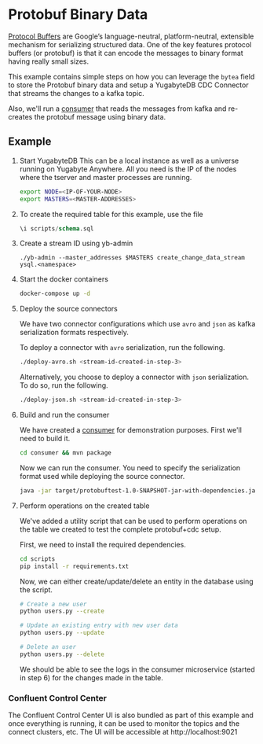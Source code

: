 # Protobuf Binary Data
[Protocol Buffers](https://protobuf.dev) are Google’s language-neutral, platform-neutral, extensible mechanism for serializing structured data. One of the key features protocol buffers (or protobuf) is that it can encode the messages to binary format having really small sizes.

This example contains simple steps on how you can leverage the `bytea` field to store the Protobuf binary data and setup a YugabyteDB CDC Connector that streams the changes to a kafka topic.

Also, we'll run a [consumer](./consumer/) that reads the messages from kafka and re-creates the protobuf message using binary data.

## Example
1. Start YugabyteDB
    This can be a local instance as well as a universe running on Yugabyte Anywhere. All you need is the IP of the nodes where the tserver and master processes are running.
    ```sh
    export NODE=<IP-OF-YOUR-NODE>
    export MASTERS=<MASTER-ADDRESSES>
    ```

2. To create the required table for this example, use the file

    ```sql
    \i scripts/schema.sql
    ```

3. Create a stream ID using yb-admin
    ```
    ./yb-admin --master_addresses $MASTERS create_change_data_stream ysql.<namespace>
    ```

4. Start the docker containers

    ```sh
    docker-compose up -d
    ```

5. Deploy the source connectors

    We have two connector configurations which use `avro` and `json` as kafka serialization formats respectively.

    To deploy a connector with `avro` serialization, run the following.

    ```sh
    ./deploy-avro.sh <stream-id-created-in-step-3>
    ```

    Alternatively, you choose to deploy a connector with `json` serialization. To do so, run the following.

    ```sh
    ./deploy-json.sh <stream-id-created-in-step-3>
    ```

6. Build and run the consumer

    We have created a [consumer](./consumer/) for demonstration purposes. First we'll need to build it.

    ```sh
    cd consumer && mvn package
    ```

    Now we can run the consumer. You need to specify the serialization format used while deploying the source connector.

    ```sh
    java -jar target/protobuftest-1.0-SNAPSHOT-jar-with-dependencies.jar <avro/json>
    ```

7. Perform operations on the created table

    We've added a utility script that can be used to perform operations on the table we created to test the complete protobuf+cdc setup.

    First, we need to install the required dependencies.

    ```sh
    cd scripts
    pip install -r requirements.txt
    ```

    Now, we can either create/update/delete an entity in the database using the script.

    ```sh
    # Create a new user
    python users.py --create

    # Update an existing entry with new user data
    python users.py --update

    # Delete an user
    python users.py --delete
    ```

    We should be able to see the logs in the consumer microservice (started in step 6) for the changes made in the table.

### Confluent Control Center

The Confluent Control Center UI is also bundled as part of this example and once everything is running, it can be used to monitor the topics and the connect clusters, etc. The UI will be accessible at http://localhost:9021
